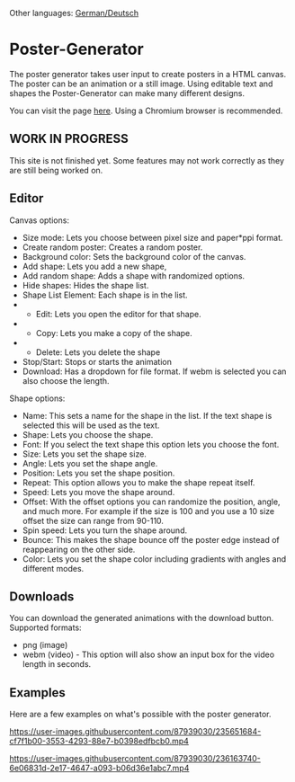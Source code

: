 Other languages: [German/Deutsch](https://github.com/PatrikAckermann/poster-generator/blob/master/README_de.md)

# Poster-Generator

The poster generator takes user input to create posters in a HTML canvas. The poster can be an animation or a still image. Using editable text and shapes the Poster-Generator can make many different designs.

You can visit the page [here](https://patrikackermann.github.io/poster-generator/). Using a Chromium browser is recommended.

## **WORK IN PROGRESS**
This site is not finished yet. Some features may not work correctly as they are still being worked on. 

## Editor
Canvas options:
- Size mode: Lets you choose between pixel size and paper*ppi format.
- Create random poster: Creates a random poster.
- Background color: Sets the background color of the canvas.
- Add shape: Lets you add a new shape,
- Add random shape: Adds a shape with randomized options.
- Hide shapes: Hides the shape list.
- Shape List Element: Each shape is in the list.
- - Edit: Lets you open the editor for that shape.
- - Copy: Lets you make a copy of the shape.
- - Delete: Lets you delete the shape
- Stop/Start: Stops or starts the animation
- Download: Has a dropdown for file format. If webm is selected you can also choose the length.

Shape options:
- Name: This sets a name for the shape in the list. If the text shape is selected this will be used as the text.
- Shape: Lets you choose the shape.
- Font: If you select the text shape this option lets you choose the font.
- Size: Lets you set the shape size.
- Angle: Lets you set the shape angle.
- Position: Lets you set the shape position.
- Repeat: This option allows you to make the shape repeat itself.
- Speed: Lets you move the shape around.
- Offset: With the offset options you can randomize the position, angle, and much more. For example if the size is 100 and you use a 10 size offset the size can range from 90-110.
- Spin speed: Lets you turn the shape around.
- Bounce: This makes the shape bounce off the poster edge instead of reappearing on the other side.
- Color: Lets you set the shape color including gradients with angles and different modes.

## Downloads
You can download the generated animations with the download button.
Supported formats:
- png (image)
- webm (video) - This option will also show an input box for the video length in seconds.

## Examples
Here are a few examples on what's possible with the poster generator.

https://user-images.githubusercontent.com/87939030/235651684-cf7f1b00-3553-4293-88e7-b0398edfbcb0.mp4

https://user-images.githubusercontent.com/87939030/236163740-6e06831d-2e17-4647-a093-b06d36e1abc7.mp4